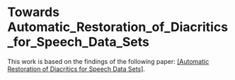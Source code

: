 # Towards Automatic_Restoration_of_Diacritics_for_Speech_Data_Sets
This work is based on the findings of the following paper: [[Automatic Restoration of Diacritics for Speech Data Sets]](href=https://arxiv.org/pdf/2311.10771.pdf).
